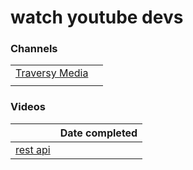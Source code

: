 # watch youtube devs

### Channels

|  |  |
| :--- | :--- |
| [Traversy Media](https://www.youtube.com/channel/UC29ju8bIPH5as8OGnQzwJyA) |  |
|  |  |

### Videos

|  | Date completed |
| :--- | :--- |
| [rest api](https://www.youtube.com/watch?v=rGObWtjxGBc) |  |

